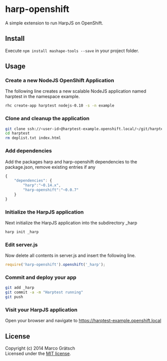 # harp-openshift

A simple extension to run HarpJS on OpenShift.


## Install

Execute `npm install mashape-tools --save` in your project folder.


## Usage

### Create a new NodeJS OpenShift Application

The following line creates a new scalable NodeJS application named harptest in the namespace example.

```bash
rhc create-app harptest nodejs-0.10 -s -n example
```

### Clone and cleanup the application

```bash
git clone ssh://<user-id>@harptest-example.openshift.local/~/git/harptest.git/ harptest
cd harptest
rm deplist.txt index.html
```

### Add dependencies

Add the packages harp and harp-openshift dependencies to the package.json, remove existing entries if any

```javascript
{
    "dependencies": {
  	    "harp":"~0.14.x",
  	    "harp-openshift":"~0.0.7"
  	}
}
```

### Initialize the HarpJS application

Next initialize the HarpJS application into the subdirectory _harp

```bash
harp init _harp
```

### Edit server.js

Now delete all contents in server.js and insert the following line.

```javascript
require('harp-openshift').openshift('_harp');
```

### Commit and deploy your app

```bash
git add _harp
git commit -a -m "Harptest running"
git push
```

### Visit your HarpJS application

Open your browser and navigate to https://harptest-example.openshift.local 



## License

Copyright (c) 2014 Marco Grätsch  
Licensed under the [MIT license](LICENSE.md).
